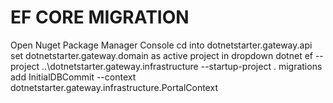 ﻿

# EF CORE MIGRATION
Open Nuget Package Manager Console
cd into dotnetstarter.gateway.api
set dotnetstarter.gateway.domain as active project in dropdown
dotnet ef --project ..\dotnetstarter.gateway.infrastructure --startup-project . migrations add InitialDBCommit --context dotnetstarter.gateway.infrastructure.PortalContext
